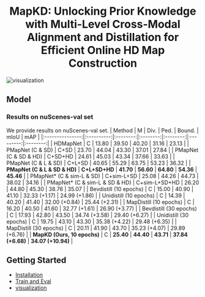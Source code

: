 <div align="center">
<h1>MapKD: Unlocking Prior Knowledge with Multi-Level Cross-Modal Alignment and Distillation for Efficient Online HD Map Construction </h1>
  

</div >

![visualization](figs/teaser.jpg)

## Model

### Results on nuScenes-val set
We provide results on nuScenes-val set.
|     Method      |     M      |   Div.   |   Ped.   |  Bound.  |   mIoU    |   mAP    |
|:---------------:|:----------:|:--------:|:--------:|:--------:|:---------:|:--------:|
|   HDMapNet      |     C      |  13.80   |  39.50   |  40.20   |   31.16   |   23.13  |
| PMapNet (C & SD) |   C+SD     |  23.70   |  44.04   |  43.30   |   37.01   |   27.84  |
| PMapNet (C & SD & HD) | C+SD+HD  |  24.61   |  45.03   |  43.34   |   37.66   |   33.63  |
| PMapNet (C & L & SD)   | C+L+SD   |  40.65   |  55.29   |  63.75   |   53.23   |   36.32  |
| **PMapNet (C & L & SD & HD)** | **C+L+SD+HD** | **41.70** | **56.60** | **64.80** | **54.36** | **45.46** |
| PMapNet* (C & sim-L & SD)  | C+sim-L+SD | 25.08  |  44.26   |  44.73   |   38.02   |   34.16  |
| PMapNet* (C & sim-L & SD & HD) | C+sim-L+SD+HD | 26.20 | 44.80 | 45.30 | 38.76 | 35.07 |
| Bevdistill (10 epochs)    |     C      |  15.00   |  40.90   |  41.10   | 32.33 (+1.17) | 24.99 (+1.86) |
| Unidistill (10 epochs)    |     C      |  14.39   |  40.20   |  41.40   | 32.00 (+0.84) | 25.44 (+2.31) |
| MapDistill (10 epochs)    |     C      |  16.20   |  40.50   |  41.60   | 32.77 (+1.61) | 26.90 (+3.77) |
| Bevdistill (30 epochs)    |     C      |  17.93   |  42.80   |  43.50   | 34.74 (+3.58) | 29.40 (+6.27) |
| Unidistill (30 epochs)    |     C      |  19.75   |  43.10   |  43.30   | 35.38 (+4.22) | 29.48 (+6.35) |
| MapDistill (30 epochs)    |     C      |  20.11   |  41.90   |  43.70   | 35.23 (+4.07) | 29.89 (+6.76) |
| **MapKD (Ours, 10 epochs)** |     C      | **25.40** | **44.40** | **43.71** | **37.84 (+6.68)** | **34.07 (+10.94)** |



## Getting Started
- [Installation](docs/installation.md)
- [Train and Eval](docs/getting_started.md)
- [visualization](docs/visualization.md)


